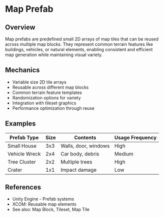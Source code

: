 # Map Prefab

## Overview
Map prefabs are predefined small 2D arrays of map tiles that can be reused across multiple map blocks. They represent common terrain features like buildings, vehicles, or natural elements, enabling consistent and efficient map generation while maintaining visual variety.

## Mechanics
- Variable size 2D tile arrays
- Reusable across different map blocks
- Common terrain feature templates
- Randomization options for variety
- Integration with tileset graphics
- Performance optimization through reuse

## Examples
| Prefab Type | Size | Contents | Usage Frequency |
|-------------|------|----------|-----------------|
| Small House | 3x3 | Walls, door, windows | High |
| Vehicle Wreck | 2x4 | Car body, debris | Medium |
| Tree Cluster | 2x2 | Multiple trees | High |
| Crater | 1x1 | Impact damage | Low |

## References
- Unity Engine - Prefab systems
- XCOM: Reusable map elements
- See also: Map Block, Tileset, Map Tile